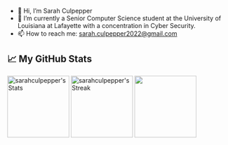 - 👋 Hi, I’m Sarah Culpepper
- 🌱 I’m currently a Senior Computer Science student at the University of Louisiana at Lafayette with a concentration in Cyber Security.
- 📫 How to reach me: sarah.culpepper2022@gmail.com

## 📈 My GitHub Stats

<div class="badges-githubstats">
    <img src="https://github-readme-stats.vercel.app/api?username=sarahculpepper&theme=tokyonight&show_icons=true&hide_border=true&count_private=true" alt="sarahculpepper's Stats" height="141">
    <img src="https://github-readme-streak-stats.herokuapp.com/?user=sarahculpepper&theme=tokyonight&hide_border=true" alt="sarahculpepper's Streak" height="141">
    <img src="https://github-readme-stats.vercel.app/api/top-langs/?username=sarahculpepper&layout=compact&theme=tokyonight&hide_border=true&count_private=true" height="141">
</div>


